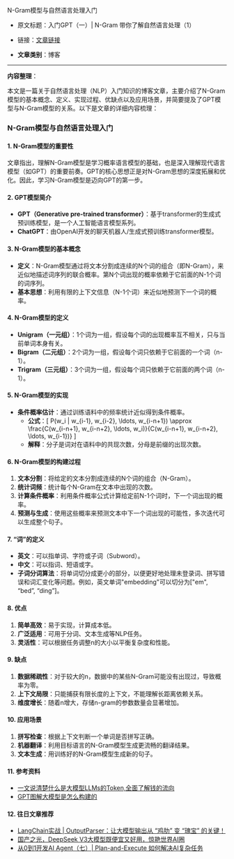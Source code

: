 N-Gram模型与自然语言处理入门
- 原文标题：入门GPT（一）| N-Gram 带你了解自然语言处理（1）
- 链接：[文章链接](https://mp.weixin.qq.com/s/itcpsLv6x-4Thk9B2-BtTQ)

- **文章类别**：博客

---

**内容整理**：

本文是一篇关于自然语言处理（NLP）入门知识的博客文章，主要介绍了N-Gram模型的基本概念、定义、实现过程、优缺点以及应用场景，并简要提及了GPT模型与N-Gram模型的关系。以下是文章的详细内容梳理：

### N-Gram模型与自然语言处理入门

#### 1. N-Gram模型的重要性
文章指出，理解N-Gram模型是学习概率语言模型的基础，也是深入理解现代语言模型（如GPT）的重要前奏。GPT的核心思想正是对N-Gram思想的深度拓展和优化。因此，学习N-Gram模型是迈向GPT的第一步。

#### 2. GPT模型简介
- **GPT（Generative pre-trained transformer）**：基于transformer的生成式预训练模型，是一个人工智能语言模型系列。
- **ChatGPT**：由OpenAI开发的聊天机器人/生成式预训练transformer模型。

#### 3. N-Gram模型的基本概念
- **定义**：N-Gram模型通过将文本分割成连续的N个词的组合（即N-Gram），来近似地描述词序列的联合概率。第N个词出现的概率依赖于它前面的N-1个词的词序列。
- **基本思想**：利用有限的上下文信息（N-1个词）来近似地预测下一个词的概率。

#### 4. N-Gram模型的定义
- **Unigram（一元组）**：1个词为一组，假设每个词的出现概率互不相关，只与当前单词本身有关。
- **Bigram（二元组）**：2个词为一组，假设每个词只依赖于它前面的一个词（n-1）。
- **Trigram（三元组）**：3个词为一组，假设每个词只依赖于它前面的两个词（n-1）。

#### 5. N-Gram模型的实现
- **条件概率估计**：通过训练语料中的频率统计近似得到条件概率。
  - **公式**：\[ P(w_i | w_{i-1}, w_{i-2}, \ldots, w_{i-n+1}) \approx \frac{C(w_{i-n+1}, w_{i-n+2}, \ldots, w_i)}{C(w_{i-n+1}, w_{i-n+2}, \ldots, w_{i-1})} \]
  - **解释**：分子是词对在语料中的共现次数，分母是前缀的出现次数。

#### 6. N-Gram模型的构建过程
1. **文本分割**：将给定的文本分割成连续的N个词的组合（N-Gram）。
2. **统计词频**：统计每个N-Gram在文本中出现的次数。
3. **计算条件概率**：利用条件概率公式计算给定前N-1个词时，下一个词出现的概率。
4. **预测与生成**：使用这些概率来预测文本中下一个词出现的可能性，多次迭代可以生成整个句子。

#### 7. “词”的定义
- **英文**：可以指单词、字符或子词（Subword）。
- **中文**：可以指词、短语或字。
- **子词分词算法**：将单词切分成更小的部分，以便更好地处理未登录词、拼写错误和词汇变化等问题。例如，英文单词"embedding"可以切分为["em", “bed”, “ding”]。

#### 8. 优点
1. **简单高效**：易于实现，计算成本低。
2. **广泛适用**：可用于分词、文本生成等NLP任务。
3. **灵活性**：可以根据任务调整n的大小以平衡复杂度和性能。

#### 9. 缺点
1. **数据稀疏性**：对于较大的n，数据中的某些N-Gram可能没有出现过，导致概率为零。
2. **上下文局限**：只能捕获有限长度的上下文，不能理解长距离依赖关系。
3. **维度增长**：随着n增大，存储n-gram的参数数量会显著增加。

#### 10. 应用场景
1. **拼写检查**：根据上下文判断一个单词是否拼写正确。
2. **机器翻译**：利用目标语言的N-Gram模型生成更流畅的翻译结果。
3. **文本生成**：用训练好的N-Gram模型生成新的句子。

#### 11. 参考资料
- [一文说清楚什么是大模型LLMs的Token,全面了解钱的流向](https://mp.weixin.qq.com/s?__biz=MzI4MjE1Nzc2MQ==&mid=2649035008&idx=1&sn=a2e92d4f3beadcc1d86f6f8a2313580d&scene=21#wechat_redirect)
- [GPT图解大模型是怎么构建的](https://mp.weixin.qq.com/s?__biz=MzI4MjE1Nzc2MQ==&mid=2649035008&idx=1&sn=a2e92d4f3beadcc1d86f6f8a2313580d&scene=21#wechat_redirect)

#### 12. 往日文章推荐
- [LangChain实战 | OutputParser：让大模型输出从 “鸡肋” 变 “瑰宝” 的关键！](https://mp.weixin.qq.com/s?__biz=MzI4MjE1Nzc2MQ==&mid=2649036728&idx=1&sn=1414a16017e7ad12255171147e0c788f&scene=21#wechat_redirect)
- [国产之光，DeepSeek V3大模型既便宜又好用，惊艳世界AI圈](https://mp.weixin.qq.com/s?__biz=MzI4MjE1Nzc2MQ==&mid=2649036762&idx=1&sn=f2a1744bc0fe16165e65a976d5ba888d&scene=21#wechat_redirect)
- [从0到1开发AI Agent（七）| Plan-and-Execute 如何解决AI复杂任务](https://mp.weixin.qq.com/s?__biz=MzI4MjE1Nzc2MQ==&mid=2649036387&idx=1&sn=d42f6914d7a0ffb171e9eeb18f82de23&scene=21#wechat_redirect)

